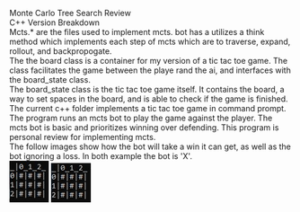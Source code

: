 Monte Carlo Tree Search Review<br/>
C++ Version Breakdown<br/>
Mcts.* are the files used to implement mcts. bot has a utilizes a think method which implements each step of mcts which are to traverse, expand, rollout, and backpropogate. <br/>
The the board class is a container for my version of a tic tac toe game. The class facilitates the game between the playe rand the ai, and interfaces with the board_state class.<br/>
The board_state class is the tic tac toe game itself. It contains the board, a way to set spaces in the board, and is able to check if the game is finished.<br/>
The current c++ folder implements a tic tac toe game in command prompt. The program runs an mcts bot to play the game against the player. The mcts bot is basic and prioritizes winning over defending. This program is personal review for implementing mcts.<br/>
The follow images show how the bot will take a win it can get, as well as the bot ignoring a loss. In both example the bot is 'X'.<br/>
![](img/offense_example.gif)
![](img/defense_example.gif)<br/>